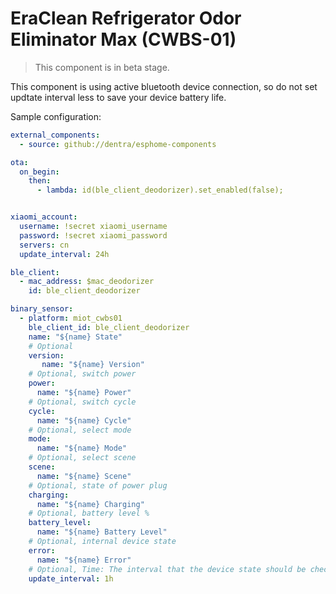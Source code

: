 # EraClean Refrigerator Odor Eliminator Max (CWBS-01)

> This component is in beta stage.

This component is using active bluetooth device connection, so do not set updtate interval less to save your device battery life.

Sample configuration:
```yaml
external_components:
  - source: github://dentra/esphome-components

ota:
  on_begin:
    then:
      - lambda: id(ble_client_deodorizer).set_enabled(false);


xiaomi_account:
  username: !secret xiaomi_username
  password: !secret xiaomi_password
  servers: cn
  update_interval: 24h

ble_client:
  - mac_address: $mac_deodorizer
    id: ble_client_deodorizer

binary_sensor:
  - platform: miot_cwbs01
    ble_client_id: ble_client_deodorizer
    name: "${name} State"
    # Optional
    version:
       name: "${name} Version"
    # Optional, switch power
    power:
      name: "${name} Power"
    # Optional, switch cycle
    cycle:
      name: "${name} Cycle"
    # Optional, select mode
    mode:
      name: "${name} Mode"
    # Optional, select scene
    scene:
      name: "${name} Scene"
    # Optional, state of power plug
    charging:
      name: "${name} Charging"
    # Optional, battery level %
    battery_level:
      name: "${name} Battery Level"
    # Optional, internal device state
    error:
      name: "${name} Error"
    # Optional, Time: The interval that the device state should be checked. Defaults to 1 hour.
    update_interval: 1h
```

